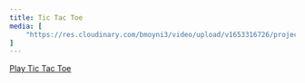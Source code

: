 ```yaml
---
title: Tic Tac Toe
media: [
    "https://res.cloudinary.com/bmoyni3/video/upload/v1653316726/projects/videos/arcade-tic-tac-toe_th2zc2.mp4",
]
---
```


<a target="_blank" href="https://nostalgia-arcade.netlify.com/tic-tac-toe" class="button">Play Tic Tac Toe</a>